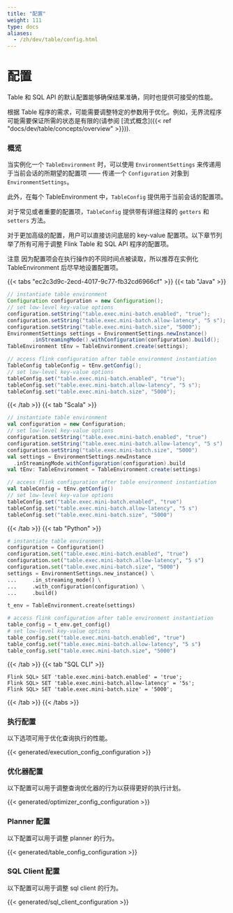 ```yaml
---
title: "配置"
weight: 111
type: docs
aliases:
  - /zh/dev/table/config.html
---
```

<!--
Licensed to the Apache Software Foundation (ASF) under one
or more contributor license agreements.  See the NOTICE file
distributed with this work for additional information
regarding copyright ownership.  The ASF licenses this file
to you under the Apache License, Version 2.0 (the
"License"); you may not use this file except in compliance
with the License.  You may obtain a copy of the License at

  http://www.apache.org/licenses/LICENSE-2.0

Unless required by applicable law or agreed to in writing,
software distributed under the License is distributed on an
"AS IS" BASIS, WITHOUT WARRANTIES OR CONDITIONS OF ANY
KIND, either express or implied.  See the License for the
specific language governing permissions and limitations
under the License.
-->

# 配置

Table 和 SQL API 的默认配置能够确保结果准确，同时也提供可接受的性能。

根据 Table 程序的需求，可能需要调整特定的参数用于优化。例如，无界流程序可能需要保证所需的状态是有限的(请参阅 [流式概念]({{< ref "docs/dev/table/concepts/overview" >}})).



### 概览

当实例化一个 `TableEnvironment` 时，可以使用 `EnvironmentSettings` 来传递用于当前会话的所期望的配置项 —— 传递一个 `Configuration` 对象到 `EnvironmentSettings`。

此外，在每个 TableEnvironment 中，`TableConfig` 提供用于当前会话的配置项。

对于常见或者重要的配置项，`TableConfig` 提供带有详细注释的 `getters` 和 `setters` 方法。

对于更加高级的配置，用户可以直接访问底层的 key-value 配置项。以下章节列举了所有可用于调整 Flink Table 和 SQL API 程序的配置项。

<span class="label label-danger">注意</span> 因为配置项会在执行操作的不同时间点被读取，所以推荐在实例化 TableEnvironment 后尽早地设置配置项。

{{< tabs "ec2c3d9c-2ecd-4017-9c77-fb32cd6966cf" >}}
{{< tab "Java" >}}
```java
// instantiate table environment
Configuration configuration = new Configuration();
// set low-level key-value options
configuration.setString("table.exec.mini-batch.enabled", "true");
configuration.setString("table.exec.mini-batch.allow-latency", "5 s");
configuration.setString("table.exec.mini-batch.size", "5000");
EnvironmentSettings settings = EnvironmentSettings.newInstance()
        .inStreamingMode().withConfiguration(configuration).build();
TableEnvironment tEnv = TableEnvironment.create(settings);

// access flink configuration after table environment instantiation
TableConfig tableConfig = tEnv.getConfig();
// set low-level key-value options
tableConfig.set("table.exec.mini-batch.enabled", "true");
tableConfig.set("table.exec.mini-batch.allow-latency", "5 s");
tableConfig.set("table.exec.mini-batch.size", "5000");
```
{{< /tab >}}
{{< tab "Scala" >}}
```scala
// instantiate table environment
val configuration = new Configuration;
// set low-level key-value options
configuration.setString("table.exec.mini-batch.enabled", "true")
configuration.setString("table.exec.mini-batch.allow-latency", "5 s")
configuration.setString("table.exec.mini-batch.size", "5000")
val settings = EnvironmentSettings.newInstance
  .inStreamingMode.withConfiguration(configuration).build
val tEnv: TableEnvironment = TableEnvironment.create(settings)

// access flink configuration after table environment instantiation
val tableConfig = tEnv.getConfig()
// set low-level key-value options
tableConfig.set("table.exec.mini-batch.enabled", "true")
tableConfig.set("table.exec.mini-batch.allow-latency", "5 s")
tableConfig.set("table.exec.mini-batch.size", "5000")
```
{{< /tab >}}
{{< tab "Python" >}}
```python
# instantiate table environment
configuration = Configuration()
configuration.set("table.exec.mini-batch.enabled", "true")
configuration.set("table.exec.mini-batch.allow-latency", "5 s")
configuration.set("table.exec.mini-batch.size", "5000")
settings = EnvironmentSettings.new_instance() \
...     .in_streaming_mode() \
...     .with_configuration(configuration) \
...     .build()

t_env = TableEnvironment.create(settings)

# access flink configuration after table environment instantiation
table_config = t_env.get_config()
# set low-level key-value options
table_config.set("table.exec.mini-batch.enabled", "true")
table_config.set("table.exec.mini-batch.allow-latency", "5 s")
table_config.set("table.exec.mini-batch.size", "5000")
```
{{< /tab >}}
{{< tab "SQL CLI" >}}
```
Flink SQL> SET 'table.exec.mini-batch.enabled' = 'true';
Flink SQL> SET 'table.exec.mini-batch.allow-latency' = '5s';
Flink SQL> SET 'table.exec.mini-batch.size' = '5000';
```
{{< /tab >}}
{{< /tabs >}}

### 执行配置

以下选项可用于优化查询执行的性能。

{{< generated/execution_config_configuration >}}

### 优化器配置

以下配置可以用于调整查询优化器的行为以获得更好的执行计划。

{{< generated/optimizer_config_configuration >}}

### Planner 配置

以下配置可以用于调整 planner 的行为。

{{< generated/table_config_configuration >}}

### SQL Client 配置

以下配置可以用于调整 sql client 的行为。

{{< generated/sql_client_configuration >}}
